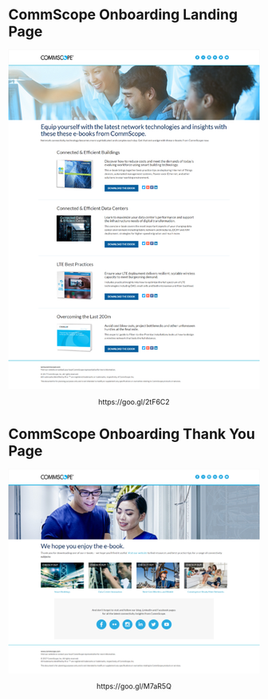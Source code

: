 # CommScope Onboarding Landing Page  
![Main page](https://github.com/gbjack/CommScope-Onboarding-Landing-Pages/blob/master/images/preview.png)  
<center>https://goo.gl/2tF6C2</center>


# CommScope Onboarding Thank You Page  
![Thank you page](https://github.com/gbjack/CommScope-Onboarding-Landing-Pages/blob/master/images/preview2.png)
<center>https://goo.gl/M7aR5Q</center>
